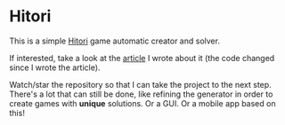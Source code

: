 # Hitori
This is a simple [Hitori][wikiLink] game automatic creator and solver. 

If interested, take a look at the [article][articleLink] I wrote about it (the code changed since I wrote the article).

Watch/star the repository so that I can take the project to the next step. 
There's a lot that can still be done, like refining the generator in order to create games with **unique** solutions. Or a GUI. Or a mobile app based on this!

[wikiLink]: https://en.wikipedia.org/wiki/Hitori
[articleLink]: https://www.codementor.io/alessandroflati/why-you-shouldn-t-rely-entirely-on-machine-learning-htgrbk1vu